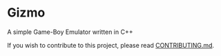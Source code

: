 
# Gizmo
A simple Game-Boy Emulator written in C++

If you wish to contribute to this project, please read [CONTRIBUTING.md](https://github.com/taksh-devs/Gizmo/blob/main/contributing/CONTRIBUTING.md).